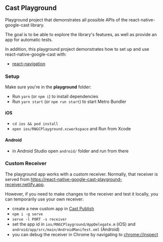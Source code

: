 ## Cast Playground

Playground project that demonstrates all possible APIs of the react-native-google-cast library.

The goal is to be able to explore the library's features, as well as provide an app for automatic tests.

In addition, this playground project demonstrates how to set up and use react-native-google-cast with:

- [react-navigation](https://reactnavigation.org/)

### Setup

Make sure you're in the **playground** folder:

- Run `yarn` (or `npm i`) to install dependencies
- Run `yarn start` (or `npm run start`) to start Metro Bundler

#### iOS

- `cd ios && pod install`
- `open ios/RNGCPlayground.xcworkspace` and Run from Xcode

#### Android

- in Android Studio open `android/` folder and run from there

### Custom Receiver

The playground app works with a custom receiver. Normally, that receiver is served from https://react-native-google-cast-playground-receiver.netlify.app.

However, if you need to make changes to the receiver and test it locally, you can temporarily use your own receiver:

- create a new custom app in [Cast Publish](https://cast.google.com/publish)
- `npm i -g serve`
- `serve -l PORT -s receiver`
- set the app id in `ios/RNGCPlayground/AppDelegate.m` (iOS) and `android/app/src/main/AndroidManifest.xml` (Android)
- you can debug the receiver in Chrome by navigating to <chrome://inspect>

